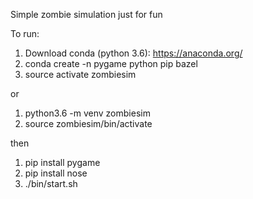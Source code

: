 Simple zombie simulation just for fun

To run:
1. Download conda (python 3.6): https://anaconda.org/
2. conda create -n pygame python pip bazel
3. source activate zombiesim

or

1. python3.6 -m venv zombiesim
2. source zombiesim/bin/activate

then

1. pip install pygame
2. pip install nose
3. ./bin/start.sh
